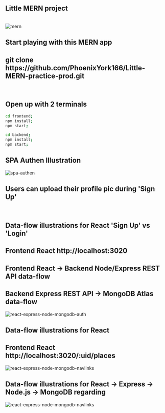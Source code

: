 <h2>Little MERN project</h2>
<br/>
<img src="./assets//Mern-stack-developer.webp" alt="mern" />
<br/>
<h2>Start playing with this MERN app</h2>
<h2>git clone https://github.com/PhoenixYork166/Little-MERN-practice-prod.git</h2>
<br/>
<h2>Open up with 2 terminals</h2>

```bash
cd frontend;
npm install;
npm start;
```

```bash
cd backend;
npm install;
npm start;
```

<h2>SPA Authen Illustration</h2>
<img src="./assets//Diagrams-App3-SPA-Authen.drawio.png" alt="spa-authen" />
<br/>
<h2>Users can upload their profile pic during 'Sign Up'</h2>
<br/>
<h2>Data-flow illustrations for React <Auth /> 'Sign Up' vs 'Login'</h2>
<h2>Frontend React http://localhost:3020</h2>
<h2>Frontend React -> Backend Node/Express REST API data-flow</h2>
<h2>Backend Express REST API -> MongoDB Atlas data-flow</h2>
<img src="./assets/Diagrams-App3-Auth-component.drawio.png" alt="react-express-node-mongodb-auth" />
<br/>

<h2>Data-flow illustrations for React <MainNavigation><NavLinks/></MainNavigation></h2>
<h2>Frontend React http://localhost:3020/:uid/places</h2>
<img src="./assets/Diagrams-App3-NavLinks.drawio.png" alt="react-express-node-mongodb-navlinks" />
<br/>

<h2>Data-flow illustrations for React -> Express -> Node.js -> MongoDB regarding<UserPlaces><PlaceList/></UserPlaces></h2>
<img src="./assets/Diagrams-App3-UserPlaces.drawio.png" alt="react-express-node-mongodb-navlinks" />
<br/>
